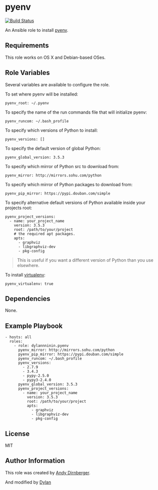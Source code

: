 pyenv
=====

[![Build Status](https://travis-ci.org/dylanninin/ansible-pyenv.svg?branch=master)](https://travis-ci.org/dylanninin/ansible-pyenv)

An Ansible role to install [pyenv](https://github.com/yyuu/pyenv).

Requirements
------------

This role works on OS X and Debian-based OSes.

Role Variables
--------------

Several variables are available to configure the role.

To set where pyenv will be installed:

    pyenv_root: ~/.pyenv

To specify the name of the run commands file that will initialize pyenv:

    pyenv_runcom: ~/.bash_profile

To specify which versions of Python to install:

    pyenv_versions: []

To specify the default version of global Python:

    pyenv_global_version: 3.5.3

To specify which mirror of Python src to download from:

    pyenv_mirror: http://mirrors.sohu.com/python

To specify which mirror of Python packages to download from:

    pyenv_pip_mirror: https://pypi.douban.com/simple

To specify alternative default versions of Python available inside your projects
root:

    pyenv_project_versions:
      - name: your_project_name
        version: 3.5.3
        root: /path/to/your/project
        # the required apt packages.
        apts:
          - graphviz
          - libgraphviz-dev
          - pkg-config

> This is useful if you want a different version of Python than you use
> elsewhere.

To install [virtualenv](https://github.com/yyuu/pyenv-virtualenv):

    pyenv_virtualenv: true

Dependencies
------------

None.

Example Playbook
----------------

    - hosts: all
      roles:
        - role: dylannninin.pyenv
          pyenv_mirror: http://mirrors.sohu.com/python
          pyenv_pip_mirror: https://pypi.douban.com/simple
          pyenv_runcom: ~/.bash_profile
          pyenv_versions:
            - 2.7.9
            - 3.4.3
            - pypy-2.5.0
            - pypy3-2.4.0
          pyenv_global_version: 3.5.3
          pyenv_project_versions:
            - name: your_project_name
              version: 3.5.3
              root: /path/to/your/project
              apts:
                - graphviz
                - libgraphviz-dev
                - pkg-config

License
-------

MIT

Author Information
------------------

This role was created by [Andy Dirnberger](https://github.com/dirn).

And modified by [Dylan](https://github.com/dylanninin)
